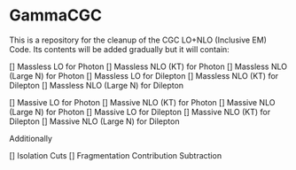 # GammaCGC
This is a repository for the cleanup of the CGC LO+NLO (Inclusive EM) Code. Its contents will be added gradually but it will contain:

[] Massless LO for Photon
[] Massless NLO (KT) for Photon
[] Massless NLO (Large N) for Photon
[] Massless LO for Dilepton
[] Massless NLO (KT) for Dilepton
[] Massless NLO (Large N) for Dilepton

[] Massive LO for Photon
[] Massive NLO (KT) for Photon
[] Massive NLO (Large N) for Photon
[] Massive LO for Dilepton
[] Massive NLO (KT) for Dilepton
[] Massive NLO (Large N) for Dilepton

Additionally 

[] Isolation Cuts 
[] Fragmentation Contribution Subtraction
